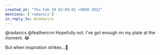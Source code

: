 ```yaml
---
created_at: "Thu Feb 10 02:09:01 +0000 2022"
mentions: ['radavics']
in_reply_to: @radavics
---
```


@radavics @feathercrm Hopefully not.  I've got enough on my plate at the moment. 😂

But when inspiration strikes...🤔